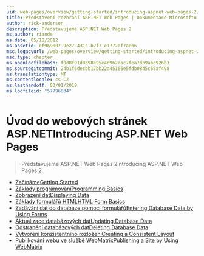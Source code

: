 ```yaml
---
uid: web-pages/overview/getting-started/introducing-aspnet-web-pages-2/index
title: Představení rozhraní ASP.NET Web Pages | Dokumentace Microsoftu
author: rick-anderson
description: Představujeme ASP.NET Web Pages 2
ms.author: riande
ms.date: 05/18/2012
ms.assetid: ef969007-9e27-431c-b2f7-e1772af7a0b6
msc.legacyurl: /web-pages/overview/getting-started/introducing-aspnet-web-pages-2
msc.type: chapter
ms.openlocfilehash: f0d8f91d0398e95e4d962aac7fea7db9abc926b3
ms.sourcegitcommit: 24b1f6decbb17bb22a45166e5fdb0845c65af498
ms.translationtype: MT
ms.contentlocale: cs-CZ
ms.lasthandoff: 03/01/2019
ms.locfileid: "57796034"
---
```

<a name="introducing-aspnet-web-pages"></a><span data-ttu-id="efef3-103">Úvod do webových stránek ASP.NET</span><span class="sxs-lookup"><span data-stu-id="efef3-103">Introducing ASP.NET Web Pages</span></span>
====================
> <span data-ttu-id="efef3-104">Představujeme ASP.NET Web Pages 2</span><span class="sxs-lookup"><span data-stu-id="efef3-104">Introducing ASP.NET Web Pages 2</span></span>


- [<span data-ttu-id="efef3-105">Začínáme</span><span class="sxs-lookup"><span data-stu-id="efef3-105">Getting Started</span></span>](getting-started.md)
- [<span data-ttu-id="efef3-106">Základy programování</span><span class="sxs-lookup"><span data-stu-id="efef3-106">Programming Basics</span></span>](intro-to-web-pages-programming.md)
- [<span data-ttu-id="efef3-107">Zobrazení dat</span><span class="sxs-lookup"><span data-stu-id="efef3-107">Displaying Data</span></span>](displaying-data.md)
- [<span data-ttu-id="efef3-108">Základy formulářů HTML</span><span class="sxs-lookup"><span data-stu-id="efef3-108">HTML Form Basics</span></span>](form-basics.md)
- [<span data-ttu-id="efef3-109">Zadávání dat do databáze pomocí formulářů</span><span class="sxs-lookup"><span data-stu-id="efef3-109">Entering Database Data by Using Forms</span></span>](entering-data.md)
- [<span data-ttu-id="efef3-110">Aktualizace databázových dat</span><span class="sxs-lookup"><span data-stu-id="efef3-110">Updating Database Data</span></span>](updating-data.md)
- [<span data-ttu-id="efef3-111">Odstranění databázových dat</span><span class="sxs-lookup"><span data-stu-id="efef3-111">Deleting Database Data</span></span>](deleting-data.md)
- [<span data-ttu-id="efef3-112">Vytvoření konzistentního rozložení</span><span class="sxs-lookup"><span data-stu-id="efef3-112">Creating a Consistent Layout</span></span>](layouts.md)
- [<span data-ttu-id="efef3-113">Publikování webu ve službě WebMatrix</span><span class="sxs-lookup"><span data-stu-id="efef3-113">Publishing a Site by Using WebMatrix</span></span>](publishing.md)
